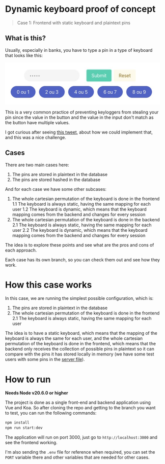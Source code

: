 # Dynamic keyboard proof of concept

> Case 1: Frontend with static keyboard and plaintext pins

## What is this?

Usually, especially in banks, you have to type a pin in a type of keyboard that looks like this:

![](assets/asset-1699483313.png)

This is a very common practice of preventing keyloggers from stealing your pin since the value in the button and the value in the input don't match as the button have multiple values.

I got curious after seeing [this tweet](https://twitter.com/niagalves/status/1719695627586580728), about how we could implement that, and this was a nice challenge.

## Cases

There are two main cases here:

1. The pins are stored in plaintext in the database
2. The pins are stored hashed in the database

And for each case we have some other subcases:

1. The whole cartesian permutation of the keyboard is done in the frontend
  1.1 The keyboard is always static, having the same mapping for each user
  1.2 The keyboard is dynamic, which means that the keyboard mapping comes from the backend and changes for every session
2. The whole cartesian permutation of the keyboard is done in the backend
  2.1 The keyboard is always static, having the same mapping for each user
  2.2 The keyboard is dynamic, which means that the keyboard mapping comes from the backend and changes for every session

The idea is to explore these points and see what are the pros and cons of each approach.

Each case has its own branch, so you can check them out and see how they work.

# How this case works

In this case, we are running the simplest possible configuration, which is:

1. The pins are stored in plaintext in the database
2. The whole cartesian permutation of the keyboard is done in the frontend
  2.1 The keyboard is always static, having the same mapping for each user

The idea is to have a static keyboard, which means that the mapping of the keyboard is always the same for each user, and the whole cartesian permutation of the keyboard is done in the frontend, which means that the backend only receives the collection of possible pins in plaintext so it can compare with the pins it has stored locally in memory (we have some test users with some pins in the [server file](./src/server.ts)).

# How to run

**Needs Node v20.6.0 or higher**

The project is done as a single front-end and backend application using Vue and Koa. So after cloning the repo and getting to the branch you want to test, you can run the following commands:

```bash
npm install
npm run start:dev
```

The application will run on port 3000, just go to `http://localhost:3000` and see the frontend working.

I'm also sending the `.env` file for reference when required, you can set the `PORT` variable there and other variables that are needed for other cases.
